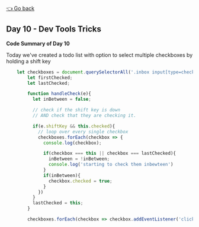[👈 Go back](../readme.md)

## Day 10 - Dev Tools Tricks

**Code Summary of Day 10**

Today we've created a todo list with option to select multiple checkboxes by holding a shift key

```javascript
    let checkboxes = document.querySelectorAll('.inbox input[type=checkbox]');
        let firstChecked;
        let lastChecked; 

        function handleCheck(e){
          let inBetween = false; 

          // check if the shift key is down
          // AND check that they are checking it.

          if(e.shiftKey && this.checked){
            // loop over every single checkbox
            checkboxes.forEach(checkbox => {
              console.log(checkbox);

              if(checkbox === this || checkbox === lastChecked){
                inBetween = !inBetween; 
                console.log('starting to check them inbewteen')
              }
              if(inBetween){
                checkbox.checked = true; 
              }
            })
          }
          lastChecked = this;
        }

        checkboxes.forEach(checkbox => checkbox.addEventListener('click', handleCheck));

```
